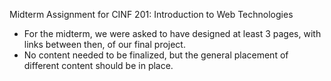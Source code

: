 Midterm Assignment for CINF 201: Introduction to Web Technologies
- For the midterm, we were asked to have designed at least 3 pages, with links between then, of our final project.
- No content needed to be finalized, but the general placement of different content should be in place.
